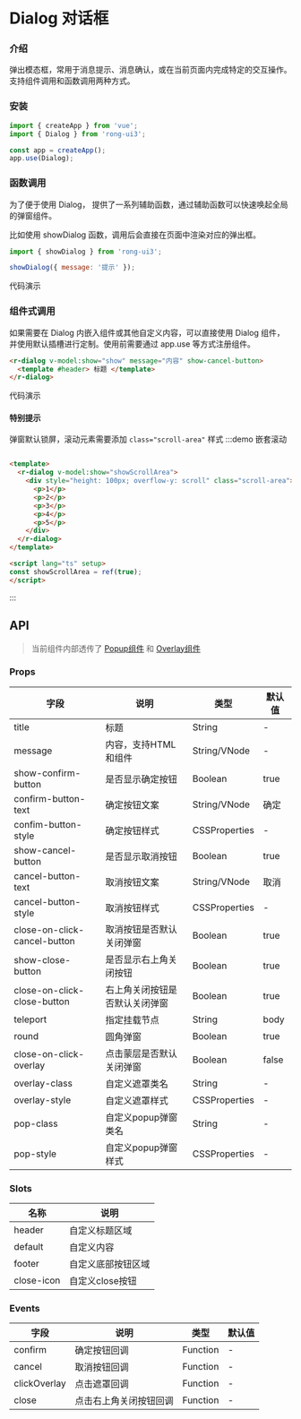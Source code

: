 # Dialog 对话框


### 介绍
弹出模态框，常用于消息提示、消息确认，或在当前页面内完成特定的交互操作。支持组件调用和函数调用两种方式。

<!--
<script setup>
import demo from './test.vue'
</script>

<demo />
-->


### 安装

```javascript
import { createApp } from 'vue';
import { Dialog } from 'rong-ui3';

const app = createApp();
app.use(Dialog);
```

### 函数调用

为了便于使用 Dialog， 提供了一系列辅助函数，通过辅助函数可以快速唤起全局的弹窗组件。

比如使用 showDialog 函数，调用后会直接在页面中渲染对应的弹出框。
``` js
import { showDialog } from 'rong-ui3';

showDialog({ message: '提示' });
```

代码演示

<script setup>
  import DialogFunction from '../demo/DialogFunction.vue?raw'
</script>
<HljsBlock :code="DialogFunction"></HljsBlock>


### 组件式调用

如果需要在 Dialog 内嵌入组件或其他自定义内容，可以直接使用 Dialog 组件，并使用默认插槽进行定制。使用前需要通过 app.use 等方式注册组件。

```html
<r-dialog v-model:show="show" message="内容" show-cancel-button>
  <template #header> 标题 </template>
</r-dialog>
```

代码演示

<script setup>
  import DialogComponent from '../demo/DialogComponent.vue?raw'
</script>
<HljsBlock :code="DialogComponent"></HljsBlock>



#### 特别提示
弹窗默认锁屏，滚动元素需要添加 `class="scroll-area"` 样式
:::demo 嵌套滚动
```html

<template>
  <r-dialog v-model:show="showScrollArea">
    <div style="height: 100px; overflow-y: scroll" class="scroll-area">
      <p>1</p>
      <p>2</p>
      <p>3</p>
      <p>4</p>
      <p>5</p>
    </div>
  </r-dialog>
</template>

<script lang="ts" setup>
const showScrollArea = ref(true);
</script>


```
:::

## API

> 当前组件内部透传了 [Popup组件](#/zh-CN/component/popup) 和 [Overlay组件](#/zh-CN/component/overlay)

### Props

| 字段                         | 说明                           | 类型          | 默认值  |
|------------------------------|------------------------------|---------------|---------|
| title                        | 标题                           | String        | -       |
| message                      | 内容，支持HTML和组件            | String/VNode  | -       |
| show-confirm-button          | 是否显示确定按钮               | Boolean       | true    |
| confirm-button-text          | 确定按钮文案                   | String/VNode  | 确定 |
| confim-button-style          | 确定按钮样式                   | CSSProperties | -       |
| show-cancel-button           | 是否显示取消按钮               | Boolean       | true    |
| cancel-button-text           | 取消按钮文案                   | String/VNode  | 取消  |
| cancel-button-style          | 取消按钮样式                   | CSSProperties | -       |
| close-on-click-cancel-button | 取消按钮是否默认关闭弹窗       | Boolean       | true    |
| show-close-button            | 是否显示右上角关闭按钮         | Boolean       | true    |
| close-on-click-close-button  | 右上角关闭按钮是否默认关闭弹窗 | Boolean       | true    |
| teleport                     | 指定挂载节点                   | String        | body  |
| round                        | 圆角弹窗                       | Boolean       | true    |
| close-on-click-overlay       | 点击蒙层是否默认关闭弹窗       | Boolean       | false   |
| overlay-class                | 自定义遮罩类名                 | String        | -       |
| overlay-style                | 自定义遮罩样式                 | CSSProperties | -       |
| pop-class                    | 自定义popup弹窗类名            | String        | -       |
| pop-style                    | 自定义popup弹窗样式            | CSSProperties | -       |

### Slots

| 名称    | 说明               |
|---------|------------------|
| header  | 自定义标题区域     |
| default | 自定义内容         |
| footer  | 自定义底部按钮区域 |
| close-icon  | 自定义close按钮 |


### Events

| 字段         | 说明                   | 类型     | 默认值 |
|--------------|----------------------|----------|--------|
| confirm      | 确定按钮回调           | Function | -      |
| cancel       | 取消按钮回调           | Function | -      |
| clickOverlay | 点击遮罩回调           | Function | -      |
| close        | 点击右上角关闭按钮回调 | Function | -      |
